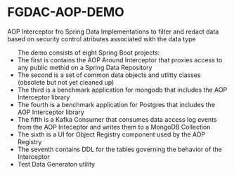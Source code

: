# FGDAC-AOP-DEMO
AOP Interceptor fro Spring Data Implementations to filter and redact data based on security control atributes associated with the data type

<UL>The demo consists of eight Spring Boot projects:
<LI>The first is contains the AOP Around Interceptor that proxies access to any public methid on a Spring Data Repository</LI>
<LI>The second is a set of common data objects and utlitty classes (obsolete but not yet cleaned up)</LI>
  <LI>The third is a benchmark application for mongodb that includes the AOP Interceptor library</LI>
<LI>The fourth is a benchmark application for Postgres that includes the AOP Interceptor library</LI>
  <LI>The fifth is a Kafka Consumer that consumes data access log events from the AOP Inteceptor and writes them to a MongoDB Collection</LI>
  <LI>The sixth is a UI for Object Registry component used by the AOP Registry</LI>
  <LI>The seventh contains DDL for the tables governing the behavior of the Interceptor</>
    <li>Test Data Generaton utility</li>
    </UL>
